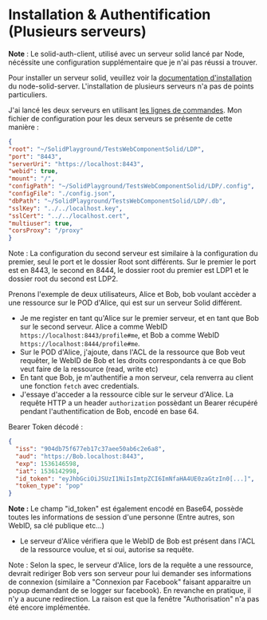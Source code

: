Installation & Authentification (Plusieurs serveurs)
===

**Note** : Le solid-auth-client, utilisé avec un serveur solid lancé par Node, nécéssite une configuration supplémentaire que je n'ai pas réussi a trouver.

Pour installer un serveur solid, veuillez voir la [documentation d'installation](https://github.com/assemblee-virtuelle/Doc-Solid#installation-1) du node-solid-server. 
L'installation de plusieurs serveurs n'a pas de points particuliers. 

J'ai lancé les deux serveurs en utilisant [les lignes de commandes](https://github.com/assemblee-virtuelle/Doc-Solid/blob/master/fr/Installation/Ligne%20de%20commande.md#initialisation).
Mon fichier de configuration pour les deux serveurs se présente de cette manière : 
```json
{
"root": "~/SolidPlayground/TestsWebComponentSolid/LDP",
"port": "8443",
"serverUri": "https://localhost:8443",
"webid": true,
"mount": "/",
"configPath": "~/SolidPlayground/TestsWebComponentSolid/LDP/.config",
"configFile": "./config.json",
"dbPath": "~/SolidPlayground/TestsWebComponentSolid/LDP/.db",
"sslKey": "../../localhost.key",
"sslCert": "../../localhost.cert",
"multiuser": true,
"corsProxy": "/proxy"
}
```

Note : La configuration du second serveur est similaire à la configuration du premier, seul le port et le dossier Root sont différents. Sur le premier le port est en 8443, le second en 8444, le dossier root du premier est LDP1 et le dossier root du second est LDP2.

Prenons l'exemple de deux utilisateurs, Alice et Bob, bob voulant accèder a une ressource sur le POD d'Alice, qui est sur un serveur Solid différent. 
* Je me register en tant qu'Alice sur le premier serveur, et en tant que Bob sur le second serveur. Alice a comme WebID `https://localhost:8443/profile#me`, et Bob a comme WebID `https://localhost:8444/profile#me`.
* Sur le POD d'Alice, j'ajoute, dans l'ACL de la ressource que Bob veut requêter, le WebID de Bob et les droits correspondants à ce que Bob veut faire de la ressource (read, write etc)
* En tant que Bob, je m'authentifie a mon serveur, cela renverra au client une fonction `fetch` avec credentials.
* J'essaye d'acceder a la ressource cible sur le serveur d'Alice. La requête HTTP a un header `authorization` possèdant un Bearer récupéré pendant l'authentification de Bob, encodé en base 64.

Bearer Token décodé : 

```json
{
  "iss": "904db75f677eb17c37aee50ab6c2e6a8",
  "aud": "https://Bob.localhost:8443",
  "exp": 1536146598,
  "iat": 1536142998,
  "id_token": "eyJhbGciOiJSUzI1NiIsImtpZCI6ImNfaHA4UE0zaGtzIn0[...]",
  "token_type": "pop"
}
```

**Note :** Le champ "id_token" est également encodé en Base64, possède toutes les informations de session d'une personne (Entre autres, son WebID, sa clé publique etc...)

* Le serveur d'Alice vérifiera que le WebID de Bob est présent dans l'ACL de la ressource voulue, et si oui, autorise sa requête. 

Note : Selon la spec, le serveur d'Alice, lors de la requête a une ressource, devrait rediriger Bob vers son serveur pour lui demander ses informations de connexion (similaire a "Connexion par Facebook" faisant apparaitre un popup demandant de se logger sur facebook). En revanche en pratique, il n'y a aucune redirection. 
La raison est que la fenêtre "Authorisation" n'a pas été encore implémentée.

